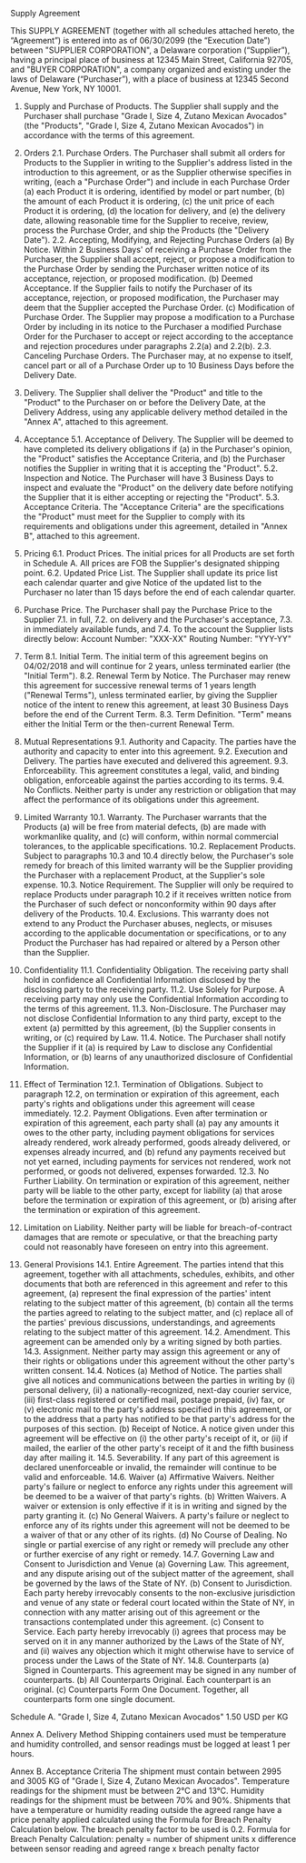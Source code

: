 Supply Agreement

This SUPPLY AGREEMENT (together with all schedules attached hereto, the “Agreement”) is entered into as of 06/30/2099 (the “Execution Date”) between "SUPPLIER CORPORATION", a Delaware corporation (“Supplier”), having a principal place of business at 12345 Main Street, California 92705, and "BUYER CORPORATION", a company organized and existing under the laws of Delaware (“Purchaser”), with a place of business at 12345 Second Avenue, New York, NY 10001.

1. Supply and Purchase of Products. The Supplier shall supply and the Purchaser shall purchase "Grade I, Size 4, Zutano Mexican Avocados" (the "Products", "Grade I, Size 4, Zutano Mexican Avocados") in accordance with the terms of this agreement.

2. Orders
2.1. Purchase Orders. The Purchaser shall submit all orders for Products to the Supplier in writing to the Supplier's address listed in the introduction to this agreement, or as the Supplier otherwise specifies in writing, (each a "Purchase Order") and include in each Purchase Order
(a) each Product it is ordering, identified by model or part number,
(b) the amount of each Product it is ordering,
(c) the unit price of each Product it is ordering,
(d) the location for delivery, and
(e) the delivery date, allowing reasonable time for the Supplier to receive, review, process the Purchase Order, and ship the Products (the "Delivery Date").
2.2. Accepting, Modifying, and Rejecting Purchase Orders
(a) By Notice. Within 2 Business Days' of receiving a Purchase Order from the Purchaser, the Supplier shall accept, reject, or propose a modification to the Purchase Order by sending the Purchaser written notice of its acceptance, rejection, or proposed modification.
(b) Deemed Acceptance. If the Supplier fails to notify the Purchaser of its acceptance, rejection, or proposed modification, the Purchaser may deem that the Supplier accepted the Purchase Order.
(c) Modification of Purchase Order. The Supplier may propose a modification to a Purchase Order by including in its notice to the Purchaser a modified Purchase Order for the Purchaser to accept or reject according to the acceptance and rejection procedures under paragraphs 2.2(a) and 2.2(b).
2.3. Canceling Purchase Orders. The Purchaser may, at no expense to itself, cancel part or all of a Purchase Order up to 10 Business Days before the Delivery Date.

3. Delivery. The Supplier shall deliver the "Product" and title to the "Product" to the Purchaser on or before the Delivery Date, at the Delivery Address, using any applicable delivery method detailed in the "Annex A", attached to this agreement.

5. Acceptance
5.1. Acceptance of Delivery. The Supplier will be deemed to have completed its delivery obligations if
(a) in the Purchaser's opinion, the "Product" satisfies the Acceptance Criteria, and
(b) the Purchaser notifies the Supplier in writing that it is accepting the "Product".
5.2. Inspection and Notice. The Purchaser will have 3 Business Days to inspect and evaluate the "Product" on the delivery date before notifying the Supplier that it is either accepting or rejecting the "Product".
5.3. Acceptance Criteria. The "Acceptance Criteria" are the specifications the "Product" must meet for the Supplier to comply with its requirements and obligations under this agreement, detailed in "Annex B", attached to this agreement.

6.  Pricing
6.1.  Product Prices. The initial prices for all Products are set forth in Schedule A. All prices are FOB the Supplier's designated shipping point.
6.2.  Updated Price List. The Supplier shall update its price list each calendar quarter and give Notice of the updated list to the Purchaser no later than 15 days before the end of each calendar quarter.

7. Purchase Price. The Purchaser shall pay the Purchase Price to the Supplier
7.1. in full,
7.2. on delivery and the Purchaser's acceptance,
7.3. in immediately available funds, and
7.4. To the account the Supplier lists directly below:
Account Number: "XXX-XX"
Routing Number: "YYY-YY"

8. Term
8.1. Initial Term. The initial term of this agreement begins on 04/02/2018 and will continue for 2 years, unless terminated earlier (the "Initial Term").
8.2. Renewal Term by Notice. The Purchaser may renew this agreement for successive renewal terms of 1 years length ("Renewal Terms"), unless terminated earlier, by giving the Supplier notice of the intent to renew this agreement, at least 30 Business Days before the end of the Current Term.
8.3. Term Definition. "Term" means either the Initial Term or the then-current Renewal Term.

9. Mutual Representations
9.1. Authority and Capacity. The parties have the authority and capacity to enter into this agreement.
9.2. Execution and Delivery. The parties have executed and delivered this agreement.
9.3. Enforceability. This agreement constitutes a legal, valid, and binding obligation, enforceable against the parties according to its terms.
9.4. No Conflicts. Neither party is under any restriction or obligation that may affect the performance of its obligations under this agreement.

10. Limited Warranty
10.1. Warranty. The Purchaser warrants that the Products
(a) will be free from material defects, 
(b) are made with workmanlike quality, and 
(c) will conform, within normal commercial tolerances, to the applicable specifications.
10.2. Replacement Products. Subject to paragraphs 10.3 and 10.4 directly below, the Purchaser's sole remedy for breach of this limited warranty will be the Supplier providing the Purchaser with a replacement Product, at the Supplier's sole expense.
10.3. Notice Requirement. The Supplier will only be required to replace Products under paragraph 10.2 if it receives written notice from the Purchaser of such defect or nonconformity within 90 days after delivery of the Products.
10.4. Exclusions. This warranty does not extend to any Product the Purchaser abuses, neglects, or misuses according to the applicable documentation or specifications, or to any Product the Purchaser has had repaired or altered by a Person other than the Supplier.

11. Confidentiality
11.1. Confidentiality Obligation. The receiving party shall hold in confidence all Confidential Information disclosed by the disclosing party to the receiving party.
11.2. Use Solely for Purpose. A receiving party may only use the Confidential Information according to the terms of this agreement.
11.3. Non-Disclosure. The Purchaser may not disclose Confidential Information to any third party, except to the extent
(a) permitted by this agreement,
(b) the Supplier consents in writing, or
(c) required by Law.
11.4. Notice. The Purchaser shall notify the Supplier if it
(a) is required by Law to disclose any Confidential Information, or
(b) learns of any unauthorized disclosure of Confidential Information.

12. Effect of Termination
12.1. Termination of Obligations. Subject to paragraph 12.2, on termination or expiration of this agreement, each party's rights and obligations under this agreement will cease immediately.
12.2. Payment Obligations. Even after termination or expiration of this agreement, each party shall
(a) pay any amounts it owes to the other party, including payment obligations for services already rendered, work already performed, goods already delivered, or expenses already incurred, and
(b) refund any payments received but not yet earned, including payments for services not rendered, work not performed, or goods not delivered, expenses forwarded.
12.3. No Further Liability. On termination or expiration of this agreement, neither party will be liable to the other party, except for liability
(a) that arose before the termination or expiration of this agreement, or
(b) arising after the termination or expiration of this agreement.

13. Limitation on Liability. Neither party will be liable for breach-of-contract damages that are remote or speculative, or that the breaching party could not reasonably have foreseen on entry into this agreement.

14. General Provisions
14.1. Entire Agreement. The parties intend that this agreement, together with all attachments, schedules, exhibits, and other documents that both are referenced in this agreement and refer to this agreement,
(a) represent the final expression of the parties' intent relating to the subject matter of this agreement,
(b)  contain all the terms the parties agreed to relating to the subject matter, and
(c) replace all of the parties' previous discussions, understandings, and agreements relating to the subject matter of this agreement.
14.2. Amendment. This agreement can be amended only by a writing signed by both parties.
14.3. Assignment. Neither party may assign this agreement or any of their rights or obligations under this agreement without the other party's written consent.
14.4. Notices
(a) Method of Notice. The parties shall give all notices and communications between the parties in writing by (i) personal delivery, (ii) a nationally-recognized, next-day courier service, (iii) first-class registered or certified mail, postage prepaid, (iv) fax, or (v) electronic mail to the party's address specified in this agreement, or to the address that a party has notified to be that party's address for the purposes of this section.
(b) Receipt of Notice. A notice given under this agreement will be effective on
(i) the other party's receipt of it, or
(ii) if mailed, the earlier of the other party's receipt of it and the fifth business day after mailing it. 
14.5. Severability. If any part of this agreement is declared unenforceable or invalid, the remainder will continue to be valid and enforceable.
14.6. Waiver
(a) Affirmative Waivers. Neither party's failure or neglect to enforce any rights under this agreement will be deemed to be a waiver of that party's rights.
(b) Written Waivers. A waiver or extension is only effective if it is in writing and signed by the party granting it.
(c) No General Waivers. A party's failure or neglect to enforce any of its rights under this agreement will not be deemed to be a waiver of that or any other of its rights.
(d) No Course of Dealing. No single or partial exercise of any right or remedy will preclude any other or further exercise of any right or remedy.
14.7. Governing Law and Consent to Jurisdiction and Venue
(a) Governing Law. This agreement, and any dispute arising out of the subject matter of the agreement, shall be governed by the laws of the State of NY.
(b) Consent to Jurisdiction. Each party hereby irrevocably consents to the non-exclusive jurisdiction and venue of any state or federal court located within the State of NY, in connection with any matter arising out of this agreement or the transactions contemplated under this agreement.
(c) Consent to Service. Each party hereby irrevocably
(i) agrees that process may be served on it in any manner authorized by the Laws of the State of NY, and
(ii) waives any objection which it might otherwise have to service of process under the Laws of the State of NY.
14.8. Counterparts
(a) Signed in Counterparts. This agreement may be signed in any number of counterparts.
(b) All Counterparts Original. Each counterpart is an original.
(c) Counterparts Form One Document. Together, all counterparts form one single document.

Schedule A.
"Grade I, Size 4, Zutano Mexican Avocados" 1.50 USD per KG

Annex A. Delivery Method
Shipping containers used must be temperature and humidity controlled, and sensor readings must be logged at least 1 per hours.

Annex B. Acceptance Criteria
The shipment must contain between 2995 and 3005 KG of "Grade I, Size 4, Zutano Mexican Avocados".
Temperature readings for the shipment must be between 2°C and 13°C.
Humidity readings for the shipment must be between 70% and 90%.
Shipments that have a temperature or humidity reading outside the agreed range have a price penalty applied calculated using the Formula for Breach Penalty Calculation below. The breach penalty factor to be used is 0.2.
Formula for Breach Penalty Calculation:
   penalty = number of shipment units x difference between sensor reading and agreed range x breach penalty factor
